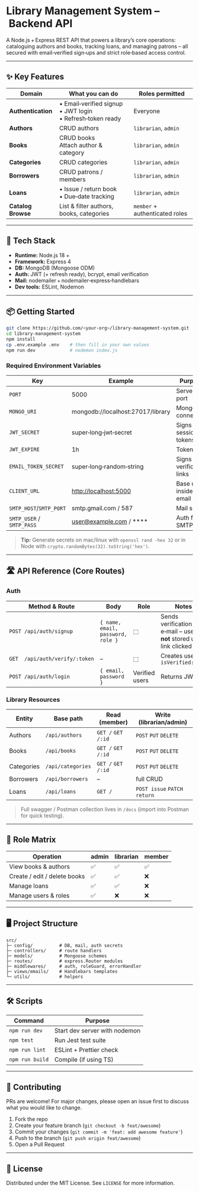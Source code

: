 # Library Management System – Backend API

A Node.js + Express REST API that powers a library’s core operations: cataloguing authors and books, tracking loans, and managing patrons – all secured with email‑verified sign‑ups and strict role‑based access control.

---

## ✨ Key Features

| Domain             | What you can do                                                     | Roles permitted                |
| ------------------ | ------------------------------------------------------------------- | ------------------------------ |
| **Authentication** | • Email‑verified signup  <br>• JWT login  <br>• Refresh‑token ready | Everyone                       |
| **Authors**        | CRUD authors                                                        | `librarian`, `admin`           |
| **Books**          | CRUD books  <br>Attach author & category                            | `librarian`, `admin`           |
| **Categories**     | CRUD categories                                                     | `librarian`, `admin`           |
| **Borrowers**      | CRUD patrons / members                                              | `librarian`, `admin`           |
| **Loans**          | • Issue / return book  <br>• Due‑date tracking                      | `librarian`, `admin`           |
| **Catalog Browse** | List & filter authors, books, categories                            | `member` + authenticated roles |

---

## 🚀 Tech Stack

* **Runtime:** Node.js 18 +
* **Framework:** Express 4
* **DB:** MongoDB (Mongoose ODM)
* **Auth:** JWT (+ refresh ready), bcrypt, email verification
* **Mail:** nodemailer + nodemailer‑express‑handlebars
* **Dev tools:** ESLint, Nodemon

---

## 📦 Getting Started

```bash
git clone https://github.com/<your‑org>/library‑management‑system.git
cd library‑management‑system
npm install
cp .env.example .env    # then fill in your own values
npm run dev             # nodemon index.js
```

### Required Environment Variables

| Key                       | Example                                                | Purpose                      |
| ------------------------- | ------------------------------------------------------ | ---------------------------- |
| `PORT`                    | 5000                                                   | Server port                  |
| `MONGO_URI`               | mongodb://localhost:27017/library                      | Mongo connection             |
| `JWT_SECRET`              | super‑long‑jwt‑secret                                  | Signs session tokens         |
| `JWT_EXPIRE`              | 1h                                                     | Token TTL                    |
| `EMAIL_TOKEN_SECRET`      | super‑long‑random‑string                               | Signs verification links     |
| `CLIENT_URL`              | [http://localhost:5000](http://localhost:5000)         | Base used inside email links |
| `SMTP_HOST`/`SMTP_PORT`   | smtp.gmail.com / 587                                   | Mail server                  |
| `SMTP_USER` / `SMTP_PASS` | [user@example.com](mailto:user@example.com) / \*\*\*\* | Auth for SMTP                |

> **Tip:** Generate secrets on mac/linux with `openssl rand -hex 32` or in Node with `crypto.randomBytes(32).toString('hex')`.

---

## 🛣️ API Reference (Core Routes)

### Auth

| Method & Route                 | Body                              | Role           | Notes                                                              |
| ------------------------------ | --------------------------------- | -------------- | ------------------------------------------------------------------ |
| `POST /api/auth/signup`        | `{ name, email, password, role }` | ⬚              | Sends verification e‑mail – user **not** stored until link clicked |
| `GET  /api/auth/verify/:token` | –                                 | ⬚              | Creates user → `isVerified:true`                                   |
| `POST /api/auth/login`         | `{ email, password }`             | Verified users | Returns JWT                                                        |

### Library Resources

| Entity     | Base path         | Read (member)      | Write (librarian/admin)     |
| ---------- | ----------------- | ------------------ | --------------------------- |
| Authors    | `/api/authors`    | `GET /` `GET /:id` | `POST` `PUT` `DELETE`     |
| Books      | `/api/books`      | `GET /` `GET /:id` | `POST` `PUT` `DELETE`     |
| Categories | `/api/categories` | `GET /` `GET /:id` | `POST` `PUT` `DELETE`     |
| Borrowers  | `/api/borrowers`  | –                  | full CRUD                   |
| Loans      | `/api/loans`      | `GET /`            | `POST issue` `PATCH return` |

> Full swagger / Postman collection lives in `/docs` (import into Postman for quick testing).

---

## 🔐 Role Matrix

| Operation                    | admin | librarian | member |
| ---------------------------- | ----- | --------- | ------ |
| View books & authors         | ✅     | ✅         | ✅      |
| Create / edit / delete books | ✅     | ✅         | ❌      |
| Manage loans                 | ✅     | ✅         | ❌      |
| Manage users & roles         | ✅     | ❌         | ❌      |

---

## 🖥️ Project Structure

```
src/
├─ config/          # DB, mail, auth secrets
├─ controllers/     # route handlers
├─ models/          # Mongoose schemes
├─ routes/          # express.Router modules
├─ middlewares/     # auth, roleGuard, errorHandler
├─ views/emails/    # Handlebars templates
└─ utils/           # helpers
```

---

## 🛠️ Scripts

| Command         | Purpose                       |
| --------------- | ----------------------------- |
| `npm run dev`   | Start dev server with nodemon |
| `npm test`      | Run Jest test suite           |
| `npm run lint`  | ESLint + Prettier check       |
| `npm run build` | Compile (if using TS)         |

---

## 🤝 Contributing

PRs are welcome! For major changes, please open an issue first to discuss what you would like to change.

1. Fork the repo
2. Create your feature branch (`git checkout -b feat/awesome`)
3. Commit your changes (`git commit -m 'feat: add awesome feature'`)
4. Push to the branch (`git push origin feat/awesome`)
5. Open a Pull Request

---

## 📄 License

Distributed under the MIT License. See `LICENSE` for more information.

